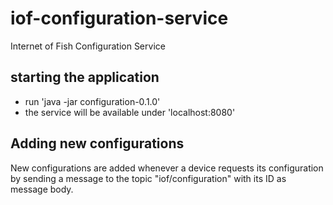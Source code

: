 # iof-configuration-service
Internet of Fish Configuration Service

## starting the application
- run 'java -jar configuration-0.1.0'
- the service will be available under 'localhost:8080'

## Adding new configurations
New configurations are added whenever a device requests its configuration by sending a message to the topic "iof/configuration" with its ID as message body. 

